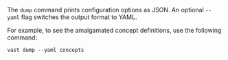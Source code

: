 The `dump` command prints configuration options as JSON. An optional `--yaml`
flag switches the output format to YAML.

For example, to see the amalgamated concept definitions, use the following
command:

```
vast dump --yaml concepts
```
